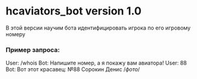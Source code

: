 # hcaviators_bot version 1.0
В этой версии научим бота идентифицировать игрока по его игровому номеру

### Пример запроса:

User:
/whois
Bot:
Напишите номер, а я покажу вам авиатора!
User:
88
Bot:
Вот этот красавец:
№88 Сорокин Денис
/*фото*/
